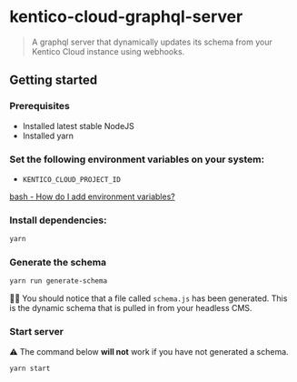 # kentico-cloud-graphql-server

> A graphql server that dynamically updates its schema from your Kentico Cloud instance using webhooks.

## Getting started

### Prerequisites

* Installed latest stable NodeJS
* Installed yarn

### Set the following environment variables on your system:
  
* `KENTICO_CLOUD_PROJECT_ID`

[bash - How do I add environment variables?](https://askubuntu.com/questions/58814/how-do-i-add-environment-variables)

### Install dependencies:

```bash
yarn
```
### Generate the schema

```bash
yarn run generate-schema
```
💁‍♂️ You should notice that a file called `schema.js` has been generated. This is the dynamic schema that is pulled in from your headless CMS. 

### Start server

⚠️ The command below **will not** work if you have not generated a schema.

```bash
yarn start
```
